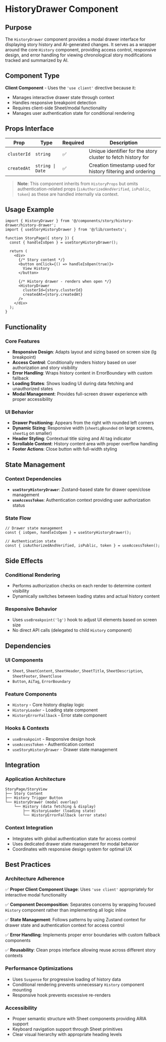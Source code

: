 # HistoryDrawer Component

## Purpose

The `HistoryDrawer` component provides a modal drawer interface for displaying story history and AI-generated changes. It serves as a wrapper around the core `History` component, providing access control, responsive design, and error handling for viewing chronological story modifications tracked and summarized by AI.

## Component Type

**Client Component** - Uses the `'use client'` directive because it:
- Manages interactive drawer state through context
- Handles responsive breakpoint detection
- Requires client-side Sheet/modal functionality
- Manages user authentication state for conditional rendering

## Props Interface

| Prop | Type | Required | Description |
|------|------|----------|-------------|
| `clusterId` | `string` | ✅ | Unique identifier for the story cluster to fetch history for |
| `createdAt` | `string \| Date` | ✅ | Creation timestamp used for history filtering and ordering |

> **Note**: This component inherits from `HistoryProps` but omits authentication-related props (`isAuthorizedAndVerified`, `isPublic`, `token`) as these are handled internally via context.

## Usage Example

```tsx
import { HistoryDrawer } from '@/components/story/history-drawer/history-drawer';
import { useStoryHistoryDrawer } from '@/lib/contexts';

function StoryPage({ story }) {
  const { handleIsOpen } = useStoryHistoryDrawer();

  return (
    <div>
      {/* Story content */}
      <button onClick={() => handleIsOpen(true)}>
        View History
      </button>
      
      {/* History drawer - renders when open */}
      <HistoryDrawer 
        clusterId={story.clusterId}
        createdAt={story.createdAt}
      />
    </div>
  );
}
```

## Functionality

### Core Features
- **Responsive Design**: Adapts layout and sizing based on screen size (lg breakpoint)
- **Access Control**: Conditionally renders history based on user authorization and story visibility
- **Error Handling**: Wraps history content in ErrorBoundary with custom fallback
- **Loading States**: Shows loading UI during data fetching and unauthorized states
- **Modal Management**: Provides full-screen drawer experience with proper accessibility

### UI Behavior
- **Drawer Positioning**: Appears from the right with rounded left corners
- **Dynamic Sizing**: Responsive width (`sheetLgBounded` on large screens, `sheetLg` on smaller)
- **Header Styling**: Contextual title sizing and AI tag indicator
- **Scrollable Content**: History content area with proper overflow handling
- **Footer Actions**: Close button with full-width styling

## State Management

### Context Dependencies
- **`useStoryHistoryDrawer`**: Zustand-based state for drawer open/close management
- **`useAccessToken`**: Authentication context providing user authorization status

### State Flow
```tsx
// Drawer state management
const { isOpen, handleIsOpen } = useStoryHistoryDrawer();

// Authentication state
const { isAuthorizedAndVerified, isPublic, token } = useAccessToken();
```

## Side Effects

### Conditional Rendering
- Performs authorization checks on each render to determine content visibility
- Dynamically switches between loading states and actual history content

### Responsive Behavior
- Uses `useBreakpoint('lg')` hook to adjust UI elements based on screen size
- No direct API calls (delegated to child `History` component)

## Dependencies

### UI Components
- `Sheet`, `SheetContent`, `SheetHeader`, `SheetTitle`, `SheetDescription`, `SheetFooter`, `SheetClose`
- `Button`, `AiTag`, `ErrorBoundary`

### Feature Components
- `History` - Core history display logic
- `HistoryLoader` - Loading state component
- `HistoryErrorFallback` - Error state component

### Hooks & Contexts
- `useBreakpoint` - Responsive design hook
- `useAccessToken` - Authentication context
- `useStoryHistoryDrawer` - Drawer state management

## Integration

### Application Architecture
```
StoryPage/StoryView
├── Story Content
├── History Trigger Button
└── HistoryDrawer (modal overlay)
    └── History (data fetching & display)
        ├── HistoryLoader (loading state)
        └── HistoryErrorFallback (error state)
```

### Context Integration
- Integrates with global authentication state for access control
- Uses dedicated drawer state management for modal behavior
- Coordinates with responsive design system for optimal UX

## Best Practices

### Architecture Adherence
✅ **Proper Client Component Usage**: Uses `'use client'` appropriately for interactive modal functionality

✅ **Component Decomposition**: Separates concerns by wrapping focused `History` component rather than implementing all logic inline

✅ **State Management**: Follows patterns by using Zustand context for drawer state and authentication context for access control

✅ **Error Handling**: Implements proper error boundaries with custom fallback components

✅ **Reusability**: Clean props interface allowing reuse across different story contexts

### Performance Optimizations
- Uses `Suspense` for progressive loading of history data
- Conditional rendering prevents unnecessary `History` component mounting
- Responsive hook prevents excessive re-renders

### Accessibility
- Proper semantic structure with Sheet components providing ARIA support
- Keyboard navigation support through Sheet primitives
- Clear visual hierarchy with appropriate heading levels